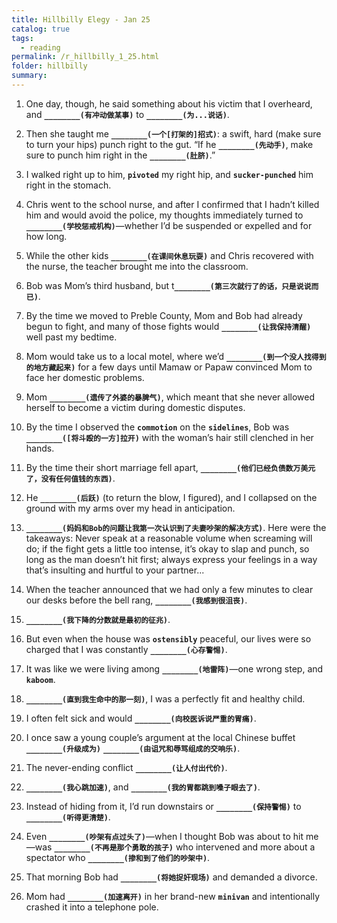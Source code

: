 ```yaml
---
title: Hillbilly Elegy - Jan 25
catalog: true
tags: 
  - reading
permalink: /r_hillbilly_1_25.html
folder: hillbilly
summary: 
---
```



1.  One day, though, he said something about his victim that I overheard, and <b data-toggle="tooltip" data-original-title="{{site.data.answers.hill_d_6_a1}}">`________(有冲动做某事)`</b> to <b data-toggle="tooltip" data-original-title="{{site.data.answers.hill_d_6_a2}}">`________(为...说话)`</b>.

2.  Then she taught me <b data-toggle="tooltip" data-original-title="{{site.data.answers.hill_d_6_b1}}">`________(一个[打架的]招式)`</b>: a swift, hard (make sure to turn your hips) punch right to the gut. “If he <b data-toggle="tooltip" data-original-title="{{site.data.answers.hill_d_6_b2}}">`________(先动手)`</b>, make sure to punch him right in the <b data-toggle="tooltip" data-original-title="{{site.data.answers.hill_d_6_b3}}">`________(肚脐)`</b>.”

3.  I walked right up to him, <b data-toggle="tooltip" data-original-title="{{site.data.glossary.pivoted}}">`pivoted`</b> my right hip, and <b data-toggle="tooltip" data-original-title="{{site.data.glossary.sucker-punched}}">`sucker-punched`</b> him right in the stomach.

4.  Chris went to the school nurse, and after I confirmed that I hadn’t killed him and would avoid the police, my thoughts immediately turned to <b data-toggle="tooltip" data-original-title="{{site.data.answers.hill_d_6_d1}}">`________(学校惩戒机构)`</b>—whether I’d be suspended or expelled and for how long.

5.  While the other kids <b data-toggle="tooltip" data-original-title="{{site.data.answers.hill_d_6_e1}}">`________(在课间休息玩耍)`</b> and Chris recovered with the nurse, the teacher brought me into the classroom.

6.  Bob was Mom’s third husband, but t<b data-toggle="tooltip" data-original-title="{{site.data.answers.hill_d_6_f1}}">`________(第三次就行了的话，只是说说而已)`</b>.

7.  By the time we moved to Preble County, Mom and Bob had already begun to fight, and many of those fights would <b data-toggle="tooltip" data-original-title="{{site.data.answers.hill_d_6_g1}}">`________(让我保持清醒)`</b> well past my bedtime.

8.  Mom would take us to a local motel, where we’d <b data-toggle="tooltip" data-original-title="{{site.data.answers.hill_d_6_h1}}">`________(到一个没人找得到的地方藏起来)`</b> for a few days until Mamaw or Papaw convinced Mom to face her domestic problems.

9.  Mom <b data-toggle="tooltip" data-original-title="{{site.data.answers.hill_d_6_i1}}">`________(遗传了外婆的暴脾气)`</b>, which meant that she never allowed herself to become a victim during domestic disputes.

10.  By the time I observed the <b data-toggle="tooltip" data-original-title="{{site.data.glossary.commotion}}">`commotion`</b> on the <b data-toggle="tooltip" data-original-title="{{site.data.glossary.sidelines}}">`sidelines`</b>, Bob was <b data-toggle="tooltip" data-original-title="{{site.data.answers.hill_d_6_j1}}">`________([将斗殴的一方]拉开)`</b> with the woman’s hair still clenched in her hands.

11.  By the time their short marriage fell apart, <b data-toggle="tooltip" data-original-title="{{site.data.answers.hill_d_6_k1}}">`________(他们已经负债数万美元了，没有任何值钱的东西)`</b>.

12.  He <b data-toggle="tooltip" data-original-title="{{site.data.answers.hill_d_6_l1}}">`________(后跃)`</b> (to return the blow, I figured), and I collapsed on the ground with my arms over my head in anticipation. 

13.  <b data-toggle="tooltip" data-original-title="{{site.data.answers.hill_d_6_m1}}">`________(妈妈和Bob的问题让我第一次认识到了夫妻吵架的解决方式)`</b>. Here were the takeaways: Never speak at a reasonable volume when screaming will do; if the fight gets a little too intense, it’s okay to slap and punch, so long as the man doesn’t hit first; always express your feelings in a way that’s insulting and hurtful to your partner...

14.  When the teacher announced that we had only a few minutes to clear our desks before the bell rang, <b data-toggle="tooltip" data-original-title="{{site.data.answers.hill_d_6_n1}}">`________(我感到很沮丧)`</b>. 

15.  <b data-toggle="tooltip" data-original-title="{{site.data.answers.hill_d_6_o1}}">`________(我下降的分数就是最初的征兆)`</b>.

16.  But even when the house was <b data-toggle="tooltip" data-original-title="{{site.data.glossary.ostensibly}}">`ostensibly`</b> peaceful, our lives were so charged that I was constantly <b data-toggle="tooltip" data-original-title="{{site.data.answers.hill_d_6_p1}}">`________(心存警惕)`</b>.

17.  It was like we were living among <b data-toggle="tooltip" data-original-title="{{site.data.answers.hill_d_6_q1}}">`________(地雷阵)`</b>—one wrong step, and <b data-toggle="tooltip" data-original-title="{{site.data.glossary.kaboom}}">`kaboom`</b>.

18.  <b data-toggle="tooltip" data-original-title="{{site.data.answers.hill_d_6_r1}}">`________(直到我生命中的那一刻)`</b>, I was a perfectly fit and healthy child.

19.  I often felt sick and would <b data-toggle="tooltip" data-original-title="{{site.data.answers.hill_d_6_s1}}">`________(向校医诉说严重的胃痛)`</b>.

20.  I once saw a young couple’s argument at the local Chinese buffet <b data-toggle="tooltip" data-original-title="{{site.data.answers.hill_d_6_t1}}">`________(升级成为)`</b> <b data-toggle="tooltip" data-original-title="{{site.data.answers.hill_d_6_t2}}">`________(由诅咒和辱骂组成的交响乐)`</b>.

21.  The never-ending conflict <b data-toggle="tooltip" data-original-title="{{site.data.answers.hill_d_6_u1}}">`________(让人付出代价)`</b>.

22.  <b data-toggle="tooltip" data-original-title="{{site.data.answers.hill_d_6_v1}}">`________(我心跳加速)`</b>, and <b data-toggle="tooltip" data-original-title="{{site.data.answers.hill_d_6_v2}}">`________(我的胃都跳到嗓子眼去了)`</b>.

23.  Instead of hiding from it, I’d run downstairs or <b data-toggle="tooltip" data-original-title="{{site.data.answers.hill_d_6_w1}}">`________(保持警惕)`</b> to <b data-toggle="tooltip" data-original-title="{{site.data.answers.hill_d_6_w2}}">`________(听得更清楚)`</b>.

24.  Even <b data-toggle="tooltip" data-original-title="{{site.data.answers.hill_d_6_x1}}">`________(吵架有点过头了)`</b>—when I thought Bob was about to hit me—was <b data-toggle="tooltip" data-original-title="{{site.data.answers.hill_d_6_x2}}">`________(不再是那个勇敢的孩子)`</b> who intervened and more about a spectator who <b data-toggle="tooltip" data-original-title="{{site.data.answers.hill_d_6_x3}}">`________(掺和到了他们的吵架中)`</b>. 

25.  That morning Bob had <b data-toggle="tooltip" data-original-title="{{site.data.answers.hill_d_6_y1}}">`________(将她捉奸现场)`</b> and demanded a divorce.

26.  Mom had <b data-toggle="tooltip" data-original-title="{{site.data.answers.hill_d_6_z1}}">`________(加速离开)`</b> in her brand-new <b data-toggle="tooltip" data-original-title="{{site.data.glossary.minivan}}">`minivan`</b> and intentionally crashed it into a telephone pole.